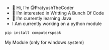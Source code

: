 - 👋 Hi, I’m @PratyushTheCoder
- 👀 I’m interested in Writting A Bunch Of Code
- 🌱 I’m currently learning Java
- I Am currently working on a python module 
```bash
pip install computerspeak
 ``` 
My Module (only for windows system)
<!---
PratyushTheCoder/PratyushTheCoder is a ✨ special ✨ repository because its `README.md` (this file) appears on your GitHub profile.
You can click the Preview link to take a look at your changes.
--->
